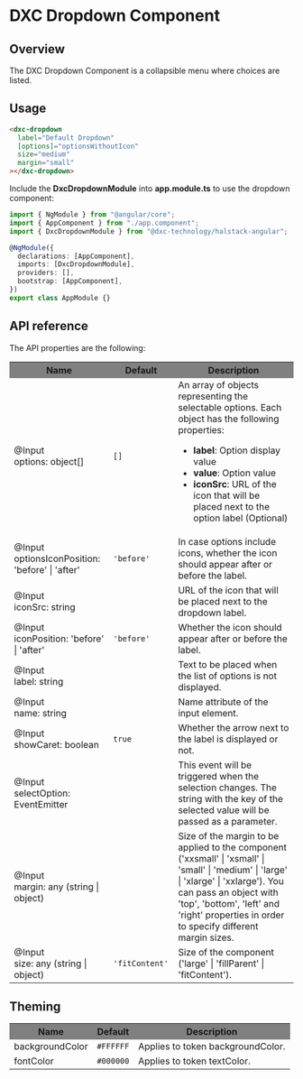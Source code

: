 # DXC Dropdown Component

## Overview

The DXC Dropdown Component is a collapsible menu where choices are listed.

## Usage

```html
<dxc-dropdown
  label="Default Dropdown"
  [options]="optionsWithoutIcon"
  size="medium"
  margin="small"
></dxc-dropdown>
```

Include the **DxcDropdownModule** into **app.module.ts** to use the dropdown component:

```ts
import { NgModule } from "@angular/core";
import { AppComponent } from "./app.component";
import { DxcDropdownModule } from "@dxc-technology/halstack-angular";

@NgModule({
  declarations: [AppComponent],
  imports: [DxcDropdownModule],
  providers: [],
  bootstrap: [AppComponent],
})
export class AppModule {}
```

## API reference

The API properties are the following:

<table>
    <tr style="background-color: grey">
        <th>Name</th>
        <th>Default</th>
        <th>Description</th>
    </tr>
    <tr>
        <td>@Input<br>options: object[]</td>
        <td><code>[]</code></td>
        <td>An array of objects representing the selectable options. Each object has the following properties:
            <ul>
                <li><b>label</b>: Option display value</li>
                <li><b>value</b>: Option value</li>
                <li><b>iconSrc</b>: URL of the icon that will be placed next to the option label (Optional)</li>
            </ul>
        </td>
    </tr>
    <tr>
        <td>@Input<br>optionsIconPosition: 'before' | 'after'</td>
        <td><code>'before'</code></td>
        <td>In case options include icons, whether the icon should appear after or before the label.</td> 
    </tr>
    <tr>
        <td>@Input<br>iconSrc: string</td>
        <td></td>
        <td>URL of the icon that will be placed next to the dropdown label.</td> 
    </tr>
    <tr>
        <td>@Input<br>iconPosition: 'before' | 'after'</td>
        <td><code>'before'</code></td>
        <td>Whether the icon should appear after or before the label.</td> 
    </tr>
    <tr>
        <td>@Input<br>label: string</td>
        <td></td>
        <td>Text to be placed when the list of options is not displayed.</td>
    </tr>
    <tr>
        <td>@Input<br>name: string</td>
        <td></td>
        <td>Name attribute of the input element.</td>
    </tr>
    <tr>
        <td>@Input<br>showCaret: boolean</td>
        <td><code>true</code></td>
        <td>Whether the arrow next to the label is displayed or not.</td>
    </tr>
    <tr>
        <td>@Input<br>selectOption: EventEmitter</td>
        <td></td>
        <td>This event will be triggered when the selection changes. The string with the key of the selected value will be passed as a parameter.</td>
    </tr>
    <tr>
        <td>@Input<br>margin: any (string | object)</td>
        <td></td>
        <td>Size of the margin to be applied to the component ('xxsmall' | 'xsmall' | 'small' | 'medium' | 'large' | 
            'xlarge' | 'xxlarge'). You can pass an object with 'top', 'bottom', 'left' and 'right' properties in 
            order to specify different margin sizes.</td>
    </tr>
    <tr>
        <td>@Input<br>size: any (string | object)</td>
        <td><code>'fitContent'	</code></td>
        <td>Size of the component ('large' | 'fillParent' | 'fitContent').</td>
    </tr>
</table>

## Theming

<table>
    <tr style="background-color: grey">
        <th>Name</th>
        <th>Default</th>
        <th>Description</th>
    </tr>
    <tr>
        <td>backgroundColor</td>
        <td><code>#FFFFFF</code></td>
        <td>Applies to token backgroundColor.</td>
    </tr>
    <tr>
        <td>fontColor</td>
        <td><code>#000000</code></td>
        <td>Applies to token textColor.</td>
    </tr>
</table>
